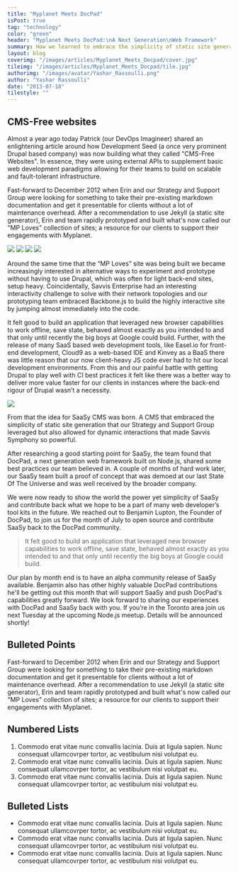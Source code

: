 ```yaml
---
title: "Myplanet Meets DocPad"
isPost: true
tag: "technology"
color: "green"
header: "Myplanet Meets DocPad:\nA Next Generation\nWeb Framework"
summary: How we learned to embrace the simplicity of static site generation and the power of new web browser technology.
layout: blog
coverimg: "/images/articles/Myplanet_Meets_Docpad/cover.jpg"
tileimg: "/images/articles/Myplanet_Meets_Docpad/tile.jpg"
authorimg: "/images/avatar/Yashar_Rassoulli.png"
author: "Yashar Rassoulli"
date: "2013-07-18"
tilestyle: ""
---
```


## CMS-Free websites

Almost a year ago today Patrick (our DevOps Imagineer) shared an enlightening article around how Development Seed (a once very prominent Drupal based company) was now building what they called "CMS-Free Websites". In essence, they were using external APIs to supplement basic web development paradigms allowing for their teams to build on scalable and fault-tolerant infrastructure.

Fast-forward to December 2012 when Erin and our Strategy and Support Group were looking for something to take their pre-existing markdown documentation and get it presentable for clients without a lot of maintenance overhead. After a recommendation to use Jekyll (a static site generator), Erin and team rapidly prototyped and built what's now called our "MP Loves" collection of sites; a resource for our clients to support their engagements with Myplanet.

<div class="full-width">
	<div class="image-block">
		<img src="/images/img1.jpg"/>
		<img src="/images/img2.jpg"/>
		<img src="/images/img3.jpg"/>
		<img src="/images/img4.jpg"/>
	</div>
</div>

Around the same time that the “MP Loves” site was being built we became increasingly interested in alternative ways to experiment and prototype without having to use Drupal, which was often for light back-end sites, setup heavy.  Coincidentally, Savvis Enterprise had an interesting interactivity challenge to solve with their network topologies and our prototyping team embraced Backbone.js to build the highly interactive site by jumping almost immediately into the code.

It felt good to build an application that leveraged new browser capabilities to work offline, save state, behaved almost exactly as you intended to and that only until recently the big boys at Google could build. Further, with the release of many SaaS based web development tools, like Easel.io for front-end development, Cloud9 as a web-based IDE and Kinvey as a BaaS there was little reason that our now client-heavy JS code ever had to hit our local development environments. From this and our painful battle with getting Drupal to play well with CI best practices it felt like there was a better way to deliver more value faster for our clients in instances where the back-end rigour of Drupal wasn’t a necessity.

<img src="/images/img5.jpg"/>

From that the idea for SaaSy CMS was born. A CMS that embraced the simplicity of static site generation that our Strategy and Support Group leveraged but also allowed for dynamic interactions that made Savvis Symphony so powerful.

After researching a good starting point for SaaSy, the team found that DocPad, a next generation web framework built on Node.js, shared some best practices our team believed in. A couple of months of hard work later, our SaaSy team built a proof of concept that was demoed at our last State Of The Universe and was well received by the broader company.

We were now ready to show the world the power yet simplicity of SaaSy and contribute back what we hope to be a part of many web developer’s tool kits in the future. We reached out to Benjamin Lupton, the Founder of DocPad, to join us for the month of July to open source and contribute SaaSy back to the DocPad community.

> It felt good to build an application that leveraged new browser capabilities to work offline, save state, behaved almost exactly as you intended to and that only until recently the big boys at Google could build.

Our plan by month end is to have an alpha community release of SaaSy available. Benjamin also has other highly valuable DocPad contributions he'll be getting out this month that will support SaaSy and push DocPad's capabilities greatly forward.
We look forward to sharing our experiences with DocPad and SaaSy back with you. If you’re in the Toronto area join us next Tuesday at the upcoming Node.js meetup. Details will be announced shortly! 

## Bulleted Points

Fast-forward to December 2012 when Erin and our Strategy and Support Group were looking for something to take their pre-existing markdown documentation and get it presentable for clients without a lot of maintenance overhead. After a recommendation to use Jekyll (a static site generator), Erin and team rapidly prototyped and built what's now called our "MP Loves" collection of sites; a resource for our clients to support their engagements with Myplanet.

## Numbered Lists

1. Commodo erat vitae nunc convallis lacinia. Duis at ligula sapien. Nunc consequat ullamcovrper tortor, ac vestibulum nisi volutpat eu.
2. Commodo erat vitae nunc convallis lacinia. Duis at ligula sapien. Nunc consequat ullamcovrper tortor, ac vestibulum nisi volutpat eu. 
3. Commodo erat vitae nunc convallis lacinia. Duis at ligula sapien. Nunc consequat ullamcovrper tortor, ac vestibulum nisi volutpat eu. 

## Bulleted Lists

- Commodo erat vitae nunc convallis lacinia. Duis at ligula sapien. Nunc consequat ullamcovrper tortor, ac vestibulum nisi volutpat eu.
- Commodo erat vitae nunc convallis lacinia. Duis at ligula sapien. Nunc consequat ullamcovrper tortor, ac vestibulum nisi volutpat eu.
- Commodo erat vitae nunc convallis lacinia. Duis at ligula sapien. Nunc consequat ullamcovrper tortor, ac vestibulum nisi volutpat eu.
